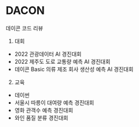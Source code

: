 # DACON
데이콘 코드 리뷰


1) 대회
- 2022 관광데이터 AI 경진대회
- 2022 제주도 도로 교통량 예측 AI 경진대회
- 데이콘 Basic 의류 제조 회사 생산성 예측 AI 경진대회

2) 교육
- 데이썬
- 서울시 따릉이 대여량 예측 경진대회
- 영화 관객수 예측 경진대회
- 와인 품질 분류 경진대회
